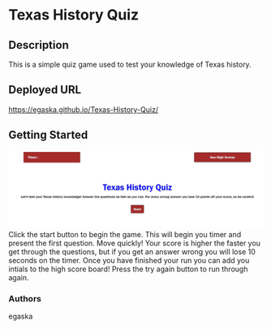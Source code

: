     
# Texas History Quiz
## Description
This is a simple quiz game used to test your knowledge of Texas history. 

## Deployed URL
https://egaska.github.io/Texas-History-Quiz/

## Getting Started
![Screenshot](/screenshot.jpg)
Click the start button to begin the game. This will begin you timer and present the first question. Move quickly! Your score is higher the faster you get through the questions, but if you get an answer wrong you will lose 10 seconds on the timer. Once you have finished your run you can add you intials to the high score board! Press the try again button to run through again.
    
### Authors 
egaska
 
    
